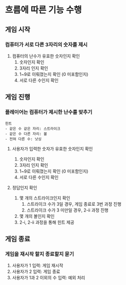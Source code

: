 
# 흐름에 따른 기능 수행

## 게임 시작

### 컴퓨터가 서로 다른 3자리의 숫자를 제시

1. 컴퓨터의 난수가 유효한 숫자인지 확인
   1. 숫자인지 확인
   2. 3자리 인지 확인
   3. 1~9로 이뤄졌는지 확인 (0 미포함인지)
   4. 서로 다른 수인지 확인



## 게임 진행

### 플레이어는 컴퓨터가 제시한 난수를 맞추기

    힌트
    - 같은 수 같은 자리: 스트라이크
    - 같은 수 다른 자리: 볼
    - 전혀 다른 수: 낫싱

1. 사용자가 입력한 숫자가 유효한 숫자인지 확인
   1. 숫자인지 확인
   2. 3자리 인지 확인
   3. 1~9로 이뤄졌는지 확인 (0 미포함인지)
   4. 서로 다른 수인지 확인

2. 정답인지 확인
   1. 몇 개의 스트라이크인지 확인
      1. 스트라이크 수가 3일 경우, 게임 종료로 3번 과정 진행
      2. 스트라이크 수가 3 미만일 경우, 2-ii 과정 진행
   2. 몇 개의 볼인지 확인
   3. 2-i, 2-ii 과정을 통해 힌트 제공


## 게임 종료

### 게임을 재시작 할지 종료할지 묻기

1. 사용자가 1 입력: 게임 재시작
2. 사용자가 2 입력: 게임 종료
3. 사용자가 1과 2 이외의 수 입력: 예외 처리 
